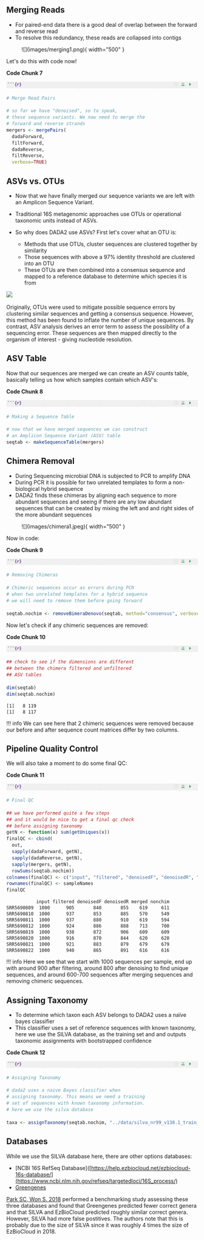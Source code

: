 ## Merging Reads

- For paired-end data there is a good deal of overlap between the forward and reverse read
- To resolve this redundancy, these reads are collapsed into contigs

<figure markdown>
  ![](images/merging1.png){ width="500" }
</figure>


Let's do this with code now!

**Code Chunk 7**

![](images/r-markdown-header.png)

```R
# Merge Read Pairs

# so far we have "denoised", so to speak, 
# these sequence variants. We now need to merge the
# forward and reverse strands
mergers <- mergePairs(
  dadaForward,
  filtForward,
  dadaReverse, 
  filtReverse, 
  verbose=TRUE)

```

## ASVs vs. OTUs

- Now that we have finally merged our sequence variants we are left with an Amplicon Sequence Variant. 
- Traditional 16S metagenomic approaches use OTUs or operational taxonomic units instead of ASVs. 
- So why does DADA2 use ASVs? First let's cover what an OTU is:

    - Methods that use OTUs, cluster sequences are clustered together by similarity 
    - Those sequences with above a 97% identity threshold are clustered into an OTU
    - These OTUs are then combined into a consensus sequence and mapped to a reference database to determine which species it is from

![](images/otu.png)

Originally, OTUs were used to mitigate possible sequence errors by clustering similar sequences and getting a consensus sequence. 
However, this method has been found to inflate the number of unique sequences. 
By contrast, ASV analysis derives an error term to assess the possibility of a sequencing error. 
These sequences are then mapped directly to the organism of interest - giving nucleotide resolution. 

## ASV Table

Now that our sequences are merged we can create an ASV counts table, basically telling us how which samples contain which ASV's:

**Code Chunk 8**

![](images/r-markdown-header.png)

```R
# Making a Sequence Table

# now that we have merged sequences we can construct
# an Amplicon Sequence Variant (ASV) table
seqtab <- makeSequenceTable(mergers)

```

## Chimera Removal

- During Sequencing microbial DNA is subjected to PCR to amplify DNA
- During PCR it is possible for two unrelated templates to form a non-biological hybrid sequence
- DADA2 finds these chimeras by aligning each sequence to more abundant sequences and seeing if there are any low abundant sequences that can be created by  mixing the left and and right sides of the more abundant sequences

<figure markdown>
  ![](images/chimera1.jpeg){ width="500" }
</figure>

Now in code:

**Code Chunk 9**

![](images/r-markdown-header.png)

```R
# Removing Chimeras

# Chimeric sequences occur as errors during PCR 
# when two unrelated templates for a hybrid sequence
# we will need to remove them before going forward

seqtab.nochim <- removeBimeraDenovo(seqtab, method="consensus", verbose=TRUE)

```

Now let's check if any chimeric sequences are removed:

**Code Chunk 10**

![](images/r-markdown-header.png)

```R
## check to see if the dimensions are different
## between the chimera filtered and unfiltered
## ASV tables

dim(seqtab)
dim(seqtab.nochim)
```

```
[1]   8 119
[1]   8 117
```

!!! info 
    We can see here that 2 chimeric sequences were removed because our before and after sequence count matrices differ by two columns.

## Pipeline Quality Control 

We will also take a moment to do some final QC:

**Code Chunk 11**

![](images/r-markdown-header.png)

```R
# Final QC

## we have performed quite a few steps 
## and it would be nice to get a final qc check 
## before assigning taxonomy
getN <- function(x) sum(getUniques(x))
finalQC <- cbind(
  out, 
  sapply(dadaForward, getN),
  sapply(dadaReverse, getN),
  sapply(mergers, getN),
  rowSums(seqtab.nochim))
colnames(finalQC) <- c("input", "filtered", "denoisedF", "denoisedR", "merged", "nonchim")
rownames(finalQC) <- sampleNames
finalQC
```

```
           input filtered denoisedF denoisedR merged nonchim
SRR5690809  1000      905       840       855    619     611
SRR5690810  1000      937       853       885    570     549
SRR5690811  1000      937       880       910    619     594
SRR5690812  1000      924       886       888    713     700
SRR5690819  1000      938       872       906    609     609
SRR5690820  1000      916       870       844    620     620
SRR5690821  1000      921       883       879    679     679
SRR5690822  1000      940       865       891    616     616
```

!!! info
    Here we see that we start with 1000 sequences per sample, end up with around 900 after filtering, around 800 after denoising to 
    find unique sequences, and around 600-700 sequences after merging sequences and removing chimeric sequences.

## Assigning Taxonomy

- To determine which taxon each  ASV belongs to DADA2 uses a naïve bayes classifier 
- This classifier uses a set of reference sequences with known taxonomy, here we use the SILVA database, as the training set and and outputs taxonomic assignments with bootstrapped confidence

**Code Chunk 12**

![](images/r-markdown-header.png)

```R
# Assigning Taxonomy

# dada2 uses a naive Bayes classifier when
# assigning taxonomy. This means we need a training
# set of sequences with known taxonomy information.
# here we use the silva database

taxa <- assignTaxonomy(seqtab.nochim, "../data/silva_nr99_v138.1_train_set.fa.gz")
```

## Databases

While we use the SILVA database here, there are other options databases:

- [NCBI 16S RefSeq Database]([https://help.ezbiocloud.net/ezbiocloud-16s-database/](https://www.ncbi.nlm.nih.gov/refseq/targetedloci/16S_process/)
- [Greengenes](https://greengenes.secondgenome.com)

[Park SC, Won S. 2018](https://www.ncbi.nlm.nih.gov/pmc/articles/PMC6440677/) performed a benchmarking study assessing these three databases and found that Greengenes predicted fewer correct genera and that SILVA and EzBioCloud predicted roughly similar correct genera. However, SILVA had more false postitives. The authors note that this is probably due to the size of SILVA since it was roughly 4 times the size of EzBioCloud in 2018. 
